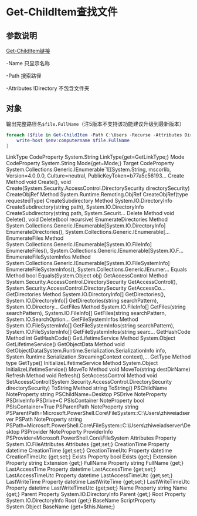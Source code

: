 # Get-ChildItem查找文件

## 参数说明

[Get-ChildItem链接](https://docs.microsoft.com/en-us/powershell/module/microsoft.powershell.management/get-childitem?view=powershell-6)



-Name 只显示名称

-Path 搜索路径

-Attributes !Directory 不包含文件夹

## 对象

输出完整路径名`$file.FullName`（注5版本不支持该功能建议升级到最新版本）

```powershell
foreach ($file in Get-ChildItem -Path C:\Users -Recurse -Attributes Directory -Filter "*试题*"){
	write-host $env:computername $file.FullName
}
```

LinkType	CodeProperty	System.String LinkType{get=GetLinkType;}
Mode	CodeProperty	System.String Mode{get=Mode;}
Target	CodeProperty	System.Collections.Generic.IEnumerable`1[[System.String, mscorlib, Version=4.0.0.0, Culture=neutral, PublicKeyToken=b77a5c56193...
Create	Method	void Create(), void Create(System.Security.AccessControl.DirectorySecurity directorySecurity)
CreateObjRef	Method	System.Runtime.Remoting.ObjRef CreateObjRef(type requestedType)
CreateSubdirectory	Method	System.IO.DirectoryInfo CreateSubdirectory(string path), System.IO.DirectoryInfo CreateSubdirectory(string path, System.Securit...
Delete	Method	void Delete(), void Delete(bool recursive)
EnumerateDirectories	Method	System.Collections.Generic.IEnumerable[System.IO.DirectoryInfo] EnumerateDirectories(), System.Collections.Generic.IEnumerable[...
EnumerateFiles	Method	System.Collections.Generic.IEnumerable[System.IO.FileInfo] EnumerateFiles(), System.Collections.Generic.IEnumerable[System.IO.F...
EnumerateFileSystemInfos	Method	System.Collections.Generic.IEnumerable[System.IO.FileSystemInfo] EnumerateFileSystemInfos(), System.Collections.Generic.IEnumer...
Equals	Method	bool Equals(System.Object obj)
GetAccessControl	Method	System.Security.AccessControl.DirectorySecurity GetAccessControl(), System.Security.AccessControl.DirectorySecurity GetAccessCo...
GetDirectories	Method	System.IO.DirectoryInfo[] GetDirectories(), System.IO.DirectoryInfo[] GetDirectories(string searchPattern), System.IO.Directory...
GetFiles	Method	System.IO.FileInfo[] GetFiles(string searchPattern), System.IO.FileInfo[] GetFiles(string searchPattern, System.IO.SearchOption...
GetFileSystemInfos	Method	System.IO.FileSystemInfo[] GetFileSystemInfos(string searchPattern), System.IO.FileSystemInfo[] GetFileSystemInfos(string searc...
GetHashCode	Method	int GetHashCode()
GetLifetimeService	Method	System.Object GetLifetimeService()
GetObjectData	Method	void GetObjectData(System.Runtime.Serialization.SerializationInfo info, System.Runtime.Serialization.StreamingContext context),...
GetType	Method	type GetType()
InitializeLifetimeService	Method	System.Object InitializeLifetimeService()
MoveTo	Method	void MoveTo(string destDirName)
Refresh	Method	void Refresh()
SetAccessControl	Method	void SetAccessControl(System.Security.AccessControl.DirectorySecurity directorySecurity)
ToString	Method	string ToString()
PSChildName	NoteProperty	string PSChildName=Desktop
PSDrive	NoteProperty	PSDriveInfo PSDrive=C
PSIsContainer	NoteProperty	bool PSIsContainer=True
PSParentPath	NoteProperty	string PSParentPath=Microsoft.PowerShell.Core\FileSystem::C:\Users\zhiweiadserver
PSPath	NoteProperty	string PSPath=Microsoft.PowerShell.Core\FileSystem::C:\Users\zhiweiadserver\Desktop
PSProvider	NoteProperty	ProviderInfo PSProvider=Microsoft.PowerShell.Core\FileSystem
Attributes	Property	System.IO.FileAttributes Attributes {get;set;}
CreationTime	Property	datetime CreationTime {get;set;}
CreationTimeUtc	Property	datetime CreationTimeUtc {get;set;}
Exists	Property	bool Exists {get;}
Extension	Property	string Extension {get;}
FullName	Property	string FullName {get;}
LastAccessTime	Property	datetime LastAccessTime {get;set;}
LastAccessTimeUtc	Property	datetime LastAccessTimeUtc {get;set;}
LastWriteTime	Property	datetime LastWriteTime {get;set;}
LastWriteTimeUtc	Property	datetime LastWriteTimeUtc {get;set;}
Name	Property	string Name {get;}
Parent	Property	System.IO.DirectoryInfo Parent {get;}
Root	Property	System.IO.DirectoryInfo Root {get;}
BaseName	ScriptProperty	System.Object BaseName {get=$this.Name;}